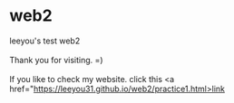 # web2
leeyou's test web2<br><br>
Thank you for visiting. =) <br><br>
If you like to check my website. click this <a href="https://leeyou31.github.io/web2/practice1.html>link</a>
